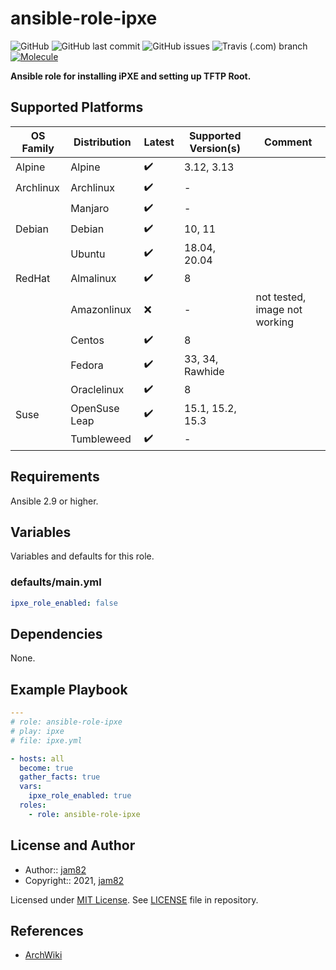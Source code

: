 # ansible-role-ipxe

![GitHub](https://img.shields.io/github/license/jam82/ansible-role-ipxe) ![GitHub last commit](https://img.shields.io/github/last-commit/jam82/ansible-role-ipxe) ![GitHub issues](https://img.shields.io/github/issues-raw/jam82/ansible-role-ipxe) ![Travis (.com) branch](https://img.shields.io/travis/com/jam82/ansible-role-ipxe/main?label=travis) [![Molecule](https://github.com/jam82/ansible-role-ipxe/actions/workflows/molecule.yml/badge.svg)](https://github.com/jam82/ansible-role-ipxe/actions/workflows/molecule.yml)

**Ansible role for installing iPXE and setting up TFTP Root.**

## Supported Platforms

| OS Family | Distribution  | Latest | Supported Version(s) | Comment |
|-----------|---------------|--------|----------------------|---------|
| Alpine    | Alpine        | :heavy_check_mark: | 3.12, 3.13 | |
| Archlinux | Archlinux     | :heavy_check_mark: | - | |
|           | Manjaro       | :heavy_check_mark: | - | |
| Debian    | Debian        | :heavy_check_mark: | 10, 11 | |
|           | Ubuntu        | :heavy_check_mark: | 18.04, 20.04 | |
| RedHat    | Almalinux     | :heavy_check_mark: | 8 | |
|           | Amazonlinux   | :x: | - | not tested, image not working |
|           | Centos        | :heavy_check_mark: | 8 | |
|           | Fedora        | :heavy_check_mark: | 33, 34, Rawhide | |
|           | Oraclelinux   | :heavy_check_mark: | 8 | |
| Suse      | OpenSuse Leap | :heavy_check_mark: | 15.1, 15.2, 15.3 | |
|           | Tumbleweed    | :heavy_check_mark: | - | |

## Requirements

Ansible 2.9 or higher.

## Variables

Variables and defaults for this role.

### defaults/main.yml

```yaml
ipxe_role_enabled: false
```

## Dependencies

None.

## Example Playbook

```yaml
---
# role: ansible-role-ipxe
# play: ipxe
# file: ipxe.yml

- hosts: all
  become: true
  gather_facts: true
  vars:
    ipxe_role_enabled: true
  roles:
    - role: ansible-role-ipxe
```

## License and Author

- Author:: [jam82](https://github.com/jam82/)
- Copyright:: 2021, [jam82](https://github.com/jam82/)

Licensed under [MIT License](https://opensource.org/licenses/MIT).
See [LICENSE](https://github.com/jam82/ansible-role-ipxe/blob/master/LICENSE) file in repository.

## References

- [ArchWiki](https://wiki.archlinux.org/)
